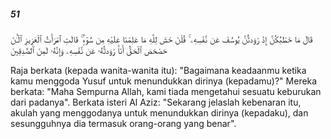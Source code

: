 ##### 51

<span class="ayah">قَالَ مَا خَطْبُكُنَّ إِذْ رَٰوَدتُّنَّ يُوسُفَ عَن نَّفْسِهِۦ ۚ قُلْنَ حَٰشَ لِلَّهِ مَا عَلِمْنَا عَلَيْهِ مِن سُوٓءٍۢ ۚ قَالَتِ ٱمْرَأَتُ ٱلْعَزِيزِ ٱلْـَٰٔنَ حَصْحَصَ ٱلْحَقُّ أَنَا۠ رَٰوَدتُّهُۥ عَن نَّفْسِهِۦ وَإِنَّهُۥ لَمِنَ ٱلصَّٰدِقِينَ</span>

<span class="ayah_translation">Raja berkata (kepada wanita-wanita itu): "Bagaimana keadaanmu ketika kamu menggoda Yusuf untuk menundukkan dirinya (kepadamu)?" Mereka berkata: "Maha Sempurna Allah, kami tiada mengetahui sesuatu keburukan dari padanya". Berkata isteri Al Aziz: "Sekarang jelaslah kebenaran itu, akulah yang menggodanya untuk menundukkan dirinya (kepadaku), dan sesungguhnya dia termasuk orang-orang yang benar".</span>
